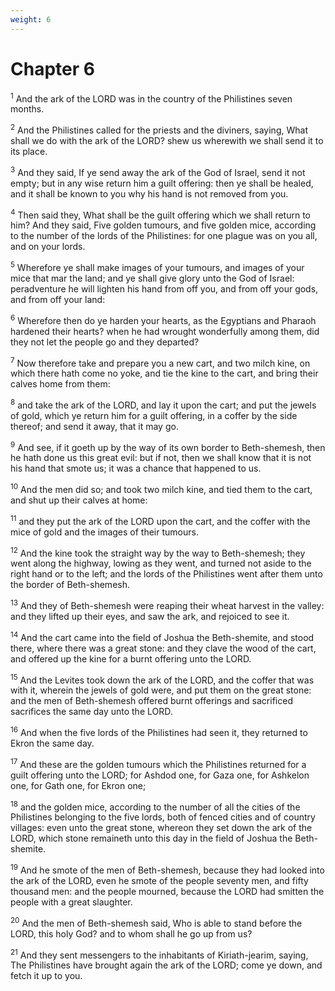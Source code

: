 ```yaml
---
weight: 6
---
```


# Chapter 6

<sup>1</sup> And the ark of the LORD was in the country of the Philistines seven months. 

<sup>2</sup> And the Philistines called for the priests and the diviners, saying, What shall we do with the ark of the LORD? shew us wherewith we shall send it to its place. 

<sup>3</sup> And they said, If ye send away the ark of the God of Israel, send it not empty; but in any wise return him a guilt offering: then ye shall be healed, and it shall be known to you why his hand is not removed from you. 

<sup>4</sup> Then said they, What shall be the guilt offering which we shall return to him? And they said, Five golden tumours, and five golden mice, according to the number of the lords of the Philistines: for one plague was on you all, and on your lords. 

<sup>5</sup> Wherefore ye shall make images of your tumours, and images of your mice that mar the land; and ye shall give glory unto the God of Israel: peradventure he will lighten his hand from off you, and from off your gods, and from off your land: 

<sup>6</sup> Wherefore then do ye harden your hearts, as the Egyptians and Pharaoh hardened their hearts? when he had wrought wonderfully among them, did they not let the people go and they departed? 

<sup>7</sup> Now therefore take and prepare you a new cart, and two milch kine, on which there hath come no yoke, and tie the kine to the cart, and bring their calves home from them: 

<sup>8</sup> and take the ark of the LORD, and lay it upon the cart; and put the jewels of gold, which ye return him for a guilt offering, in a coffer by the side thereof; and send it away, that it may go. 

<sup>9</sup> And see, if it goeth up by the way of its own border to Beth-shemesh, then he hath done us this great evil: but if not, then we shall know that it is not his hand that smote us; it was a chance that happened to us. 

<sup>10</sup> And the men did so; and took two milch kine, and tied them to the cart, and shut up their calves at home: 

<sup>11</sup> and they put the ark of the LORD upon the cart, and the coffer with the mice of gold and the images of their tumours. 

<sup>12</sup> And the kine took the straight way by the way to Beth-shemesh; they went along the highway, lowing as they went, and turned not aside to the right hand or to the left; and the lords of the Philistines went after them unto the border of Beth-shemesh. 

<sup>13</sup> And they of Beth-shemesh were reaping their wheat harvest in the valley: and they lifted up their eyes, and saw the ark, and rejoiced to see it. 

<sup>14</sup> And the cart came into the field of Joshua the Beth-shemite, and stood there, where there was a great stone: and they clave the wood of the cart, and offered up the kine for a burnt offering unto the LORD. 

<sup>15</sup> And the Levites took down the ark of the LORD, and the coffer that was with it, wherein the jewels of gold were, and put them on the great stone: and the men of Beth-shemesh offered burnt offerings and sacrificed sacrifices the same day unto the LORD. 

<sup>16</sup> And when the five lords of the Philistines had seen it, they returned to Ekron the same day. 

<sup>17</sup> And these are the golden tumours which the Philistines returned for a guilt offering unto the LORD; for Ashdod one, for Gaza one, for Ashkelon one, for Gath one, for Ekron one; 

<sup>18</sup> and the golden mice, according to the number of all the cities of the Philistines belonging to the five lords, both of fenced cities and of country villages: even unto the great stone, whereon they set down the ark of the LORD, which stone remaineth unto this day in the field of Joshua the Beth-shemite. 

<sup>19</sup> And he smote of the men of Beth-shemesh, because they had looked into the ark of the LORD, even he smote of the people seventy men, and fifty thousand men: and the people mourned, because the LORD had smitten the people with a great slaughter. 

<sup>20</sup> And the men of Beth-shemesh said, Who is able to stand before the LORD, this holy God? and to whom shall he go up from us? 

<sup>21</sup> And they sent messengers to the inhabitants of Kiriath-jearim, saying, The Philistines have brought again the ark of the LORD; come ye down, and fetch it up to you. 



